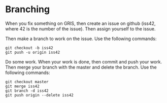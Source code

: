 # Branching
When you fix something on GRIS, then create an issue on github
(iss42, where 42 is the number of the issue). Then assign yourself to the issue.

Then make a branch to work on the issue.
Use the following commands:
```
git checkout -b iss42
git push -u origin iss42
```
Do some work.
When your work is done, then commit and push your work.
Then merge your branch with the master and delete the branch.
Use the following commands:
```
git checkout master
git merge iss42
git branch -d iss42
git push origin --delete iss42
